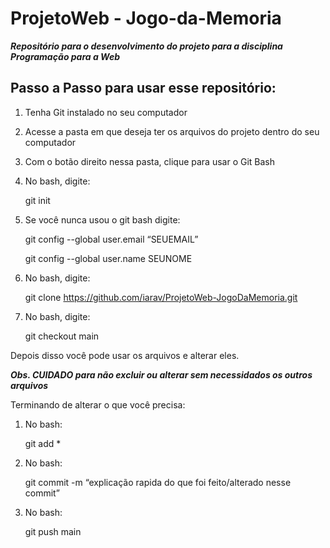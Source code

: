 # ProjetoWeb - Jogo-da-Memoria

***Repositório para o desenvolvimento do projeto para a disciplina Programação para a Web***

## Passo a Passo para usar esse repositório:
1. Tenha Git instalado no seu computador
2. Acesse a pasta em que deseja ter os arquivos do projeto dentro do seu computador
3. Com o botão direito nessa pasta, clique para usar o Git Bash
4. No bash, digite: 
    
    git init
5. Se você nunca usou o git bash digite:
    
    git config --global user.email “SEUEMAIL”
    
    git config --global user.name SEUNOME
7. No bash, digite: 
    
    git clone https://github.com/iarav/ProjetoWeb-JogoDaMemoria.git
8. No bash, digite: 
    
    git checkout main

Depois disso você pode usar os arquivos e alterar eles. 

***Obs. CUIDADO para não excluir ou alterar sem necessidados os outros arquivos***

Terminando de alterar o que você precisa:
1. No bash: 
    
    git add *
2. No bash: 
    
    git commit -m “explicação rapida do que foi feito/alterado nesse commit”
3. No bash:
    
    git push main
